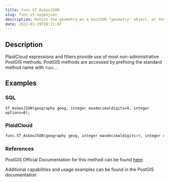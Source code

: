 ```yaml
---
title: func.ST_AsGeoJSON
slug: func-st-asgeojson
description: Return the geometry as a GeoJSON "geometry" object, or the row as a GeoJSON "feature" object
date: 2022-01-29T19:11:07
---
```



## Description


PlaidCloud expressions and filters provide use of most non-administrative PostGIS methods. PostGIS methods are accessed by prefixing the standard method name with `func.`.



## Examples


### SQL



```
ST_AsGeoJSON(geography geog, integer maxdecimaldigits=9, integer options=0);
```


### PlaidCloud



```python
func.ST_AsGeoJSON(geography geog, integer maxdecimaldigits=9, integer options=0)
```


### References


PostGIS Official Documentation for this method can be found [here](https://postgis.net/docs/manual-3.1/ST_AsGeoJSON.html).



Additional capabilities and usage examples can be found in the PostGIS documentation

